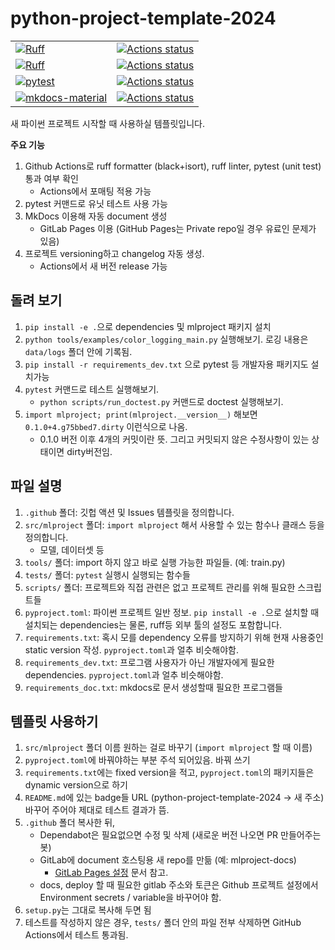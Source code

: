 # python-project-template-2024

|  |  |
|--|--|
|[![Ruff](https://img.shields.io/endpoint?url=https://raw.githubusercontent.com/astral-sh/ruff/main/assets/badge/v2.json)](https://github.com/astral-sh/ruff)|[![Actions status](https://github.com/deargen/python-project-template-2024/workflows/Style%20checking/badge.svg)](https://github.com/deargen/python-project-template-2024/actions)|
| [![Ruff](https://img.shields.io/endpoint?url=https://raw.githubusercontent.com/astral-sh/ruff/main/assets/badge/v2.json)](https://github.com/astral-sh/ruff) | [![Actions status](https://github.com/deargen/python-project-template-2024/workflows/Linting/badge.svg)](https://github.com/deargen/python-project-template-2024/actions) |
| [![pytest](https://img.shields.io/badge/unit_test-pytest-black)](https://github.com/pytest-dev/pytest) | [![Actions status](https://github.com/deargen/python-project-template-2024/workflows/Tests/badge.svg)](https://github.com/deargen/python-project-template-2024/actions) |
| [![mkdocs-material](https://img.shields.io/badge/docs-mkdocs_material-blue)](https://github.com/squidfunk/mkdocs-material) | [![Actions status](https://github.com/deargen/python-project-template-2024/workflows/Deploy%20docs/badge.svg)](https://github.com/deargen/python-project-template-2024/actions) |

새 파이썬 프로젝트 시작할 때 사용하실 템플릿입니다.

**주요 기능**

1. Github Actions로 ruff formatter (black+isort), ruff linter, pytest (unit test) 통과 여부 확인
    - Actions에서 포매팅 적용 가능 
2. pytest 커맨드로 유닛 테스트 사용 가능
3. MkDocs 이용해 자동 document 생성  
    - GitLab Pages 이용 (GitHub Pages는 Private repo일 경우 유료인 문제가 있음)
4. 프로젝트 versioning하고 changelog 자동 생성.
    - Actions에서 새 버전 release 가능

## 돌려 보기

1. `pip install -e .`으로 dependencies 및 mlproject 패키지 설치
2. `python tools/examples/color_logging_main.py` 실행해보기. 로깅 내용은 `data/logs` 폴더 안에 기록됨.
3. `pip install -r requirements_dev.txt` 으로 pytest 등 개발자용 패키지도 설치가능
4. `pytest` 커맨드로 테스트 실행해보기.
    - `python scripts/run_doctest.py` 커맨드로 doctest 실행해보기.
6. `import mlproject; print(mlproject.__version__)` 해보면 `0.1.0+4.g75bbed7.dirty` 이런식으로 나옴.  
    - 0.1.0 버전 이후 4개의 커밋이란 뜻. 그리고 커밋되지 않은 수정사항이 있는 상태이면 dirty버전임.

## 파일 설명

1. `.github` 폴더: 깃헙 액션 및 Issues 템플릿을 정의합니다.
2. `src/mlproject` 폴더: `import mlproject` 해서 사용할 수 있는 함수나 클래스 등을 정의합니다.  
    - 모델, 데이터셋 등
3. `tools/` 폴더: import 하지 않고 바로 실행 가능한 파일들. (예: train.py)
4. `tests/` 폴더: `pytest` 실행시 실행되는 함수들
5. `scripts/` 폴더: 프로젝트와 직접 관련은 없고 프로젝트 관리를 위해 필요한 스크립트들
6. `pyproject.toml`: 파이썬 프로젝트 일반 정보. `pip install -e .`으로 설치할 때 설치되는 dependencies는 물론, ruff등 외부 툴의 설정도 포함합니다.
7. `requirements.txt`: 혹시 모를 dependency 오류를 방지하기 위해 현재 사용중인 static version 작성. `pyproject.toml`과 얼추 비슷해야함.
8. `requirements_dev.txt`: 프로그램 사용자가 아닌 개발자에게 필요한 dependencies. `pyproject.toml`과 얼추 비슷해야함.
9. `requirements_doc.txt`: mkdocs로 문서 생성할때 필요한 프로그램들

## 템플릿 사용하기

1. `src/mlproject` 폴더 이름 원하는 걸로 바꾸기 (`import mlproject` 할 때 이름)
2. `pyproject.toml`에 바꿔야하는 부분 주석 되어있음. 바꿔 쓰기
3. `requirements.txt`에는 fixed version을 적고, `pyproject.toml`의 패키지들은 dynamic version으로 하기
4. `README.md`에 있는 badge들 URL (python-project-template-2024 -> 새 주소) 바꾸어 주어야 제대로 테스트 결과가 뜸.
5. `.github` 폴더 복사한 뒤,
    - Dependabot은 필요없으면 수정 및 삭제 (새로운 버전 나오면 PR 만들어주는 봇)
    - GitLab에 document 호스팅용 새 repo를 만듦 (예: mlproject-docs)
        - [GitLab Pages 설정](https://deargen-ai.gitlab.io/python-project-template-docs/latest/mkdocs/gitlab_pages) 문서 참고.
    - docs, deploy 할 때 필요한 gitlab 주소와 토큰은 Github 프로젝트 설정에서 Environment secrets / variable을 바꾸어야 함.
6. `setup.py`는 그대로 복사해 두면 됨
7. 테스트를 작성하지 않은 경우, `tests/` 폴더 안의 파일 전부 삭제하면 GitHub Actions에서 테스트 통과됨.
